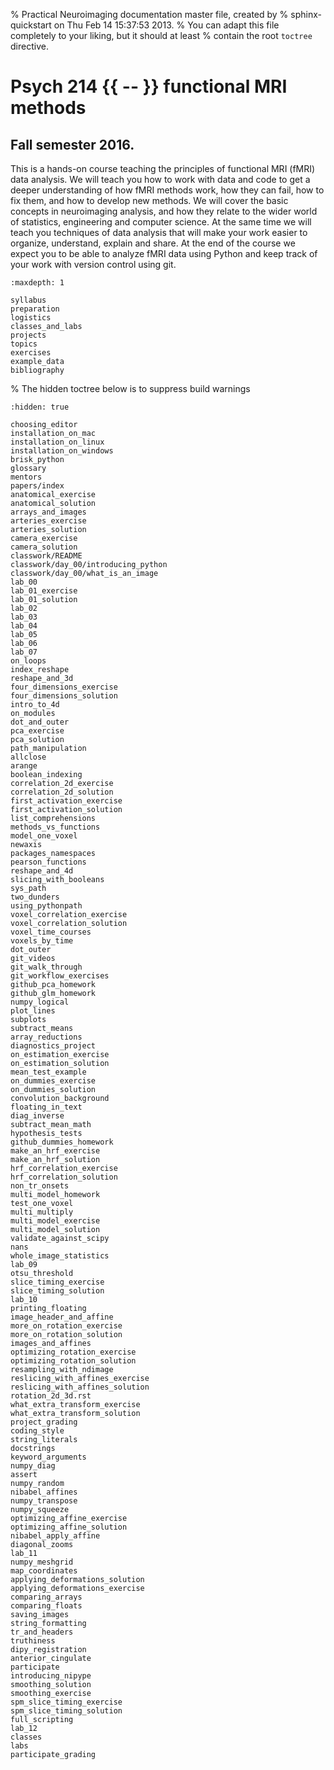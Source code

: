 % Practical Neuroimaging documentation master file, created by
% sphinx-quickstart on Thu Feb 14 15:37:53 2013.
% You can adapt this file completely to your liking, but it should at least
% contain the root `toctree` directive.

# Psych 214 {{ -- }} functional MRI methods

## Fall semester 2016.

This is a hands-on course teaching the principles of functional MRI (fMRI)
data analysis. We will teach you how to work with data and code to get a
deeper understanding of how fMRI methods work, how they can fail, how to fix
them, and how to develop new methods. We will cover the basic concepts in
neuroimaging analysis, and how they relate to the wider world of statistics,
engineering and computer science. At the same time we will teach you
techniques of data analysis that will make your work easier to organize,
understand, explain and share. At the end of the course we expect you to be
able to analyze fMRI data using Python and keep track of your work with
version control using git.

```{toctree}
:maxdepth: 1

syllabus
preparation
logistics
classes_and_labs
projects
topics
exercises
example_data
bibliography
```

% The hidden toctree below is to suppress build warnings

```{toctree}
:hidden: true

choosing_editor
installation_on_mac
installation_on_linux
installation_on_windows
brisk_python
glossary
mentors
papers/index
anatomical_exercise
anatomical_solution
arrays_and_images
arteries_exercise
arteries_solution
camera_exercise
camera_solution
classwork/README
classwork/day_00/introducing_python
classwork/day_00/what_is_an_image
lab_00
lab_01_exercise
lab_01_solution
lab_02
lab_03
lab_04
lab_05
lab_06
lab_07
on_loops
index_reshape
reshape_and_3d
four_dimensions_exercise
four_dimensions_solution
intro_to_4d
on_modules
dot_and_outer
pca_exercise
pca_solution
path_manipulation
allclose
arange
boolean_indexing
correlation_2d_exercise
correlation_2d_solution
first_activation_exercise
first_activation_solution
list_comprehensions
methods_vs_functions
model_one_voxel
newaxis
packages_namespaces
pearson_functions
reshape_and_4d
slicing_with_booleans
sys_path
two_dunders
using_pythonpath
voxel_correlation_exercise
voxel_correlation_solution
voxel_time_courses
voxels_by_time
dot_outer
git_videos
git_walk_through
git_workflow_exercises
github_pca_homework
github_glm_homework
numpy_logical
plot_lines
subplots
subtract_means
array_reductions
diagnostics_project
on_estimation_exercise
on_estimation_solution
mean_test_example
on_dummies_exercise
on_dummies_solution
convolution_background
floating_in_text
diag_inverse
subtract_mean_math
hypothesis_tests
github_dummies_homework
make_an_hrf_exercise
make_an_hrf_solution
hrf_correlation_exercise
hrf_correlation_solution
non_tr_onsets
multi_model_homework
test_one_voxel
multi_multiply
multi_model_exercise
multi_model_solution
validate_against_scipy
nans
whole_image_statistics
lab_09
otsu_threshold
slice_timing_exercise
slice_timing_solution
lab_10
printing_floating
image_header_and_affine
more_on_rotation_exercise
more_on_rotation_solution
images_and_affines
optimizing_rotation_exercise
optimizing_rotation_solution
resampling_with_ndimage
reslicing_with_affines_exercise
reslicing_with_affines_solution
rotation_2d_3d.rst
what_extra_transform_exercise
what_extra_transform_solution
project_grading
coding_style
string_literals
docstrings
keyword_arguments
numpy_diag
assert
numpy_random
nibabel_affines
numpy_transpose
numpy_squeeze
optimizing_affine_exercise
optimizing_affine_solution
nibabel_apply_affine
diagonal_zooms
lab_11
numpy_meshgrid
map_coordinates
applying_deformations_solution
applying_deformations_exercise
comparing_arrays
comparing_floats
saving_images
string_formatting
tr_and_headers
truthiness
dipy_registration
anterior_cingulate
participate
introducing_nipype
smoothing_solution
smoothing_exercise
spm_slice_timing_exercise
spm_slice_timing_solution
full_scripting
lab_12
classes
labs
participate_grading
```
